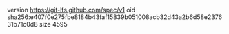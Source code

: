 version https://git-lfs.github.com/spec/v1
oid sha256:e407f0e275fbe8184b43faf15839b051008acb32d43a2b6d58e237631b71c0d8
size 4595
